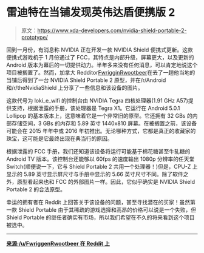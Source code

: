 # 雷迪特在当铺发现英伟达盾便携版 2

> 原文：<https://www.xda-developers.com/nvidia-shield-portable-2-prototype/>

回到一月份，有消息称 NVIDIA 正在开发一款 NVIDIA Shield 便携式更新。这款便携式游戏机于 1 月份通过了 FCC，其特点是内部升级，屏幕更大，以及更新的 Android 版本为幕后的一切提供动力。半年多来没有任何消息，可以肯定地说这个项目被搁置了。然而，加拿大 Redditor[FwrigginRwootbeer](https://www.reddit.com/user/FwrigginRwootbeer)在去了一趟他当地的当铺后得到了一台 NVIDIA Shield Portable 2 原型，并在/r/Android 和/r/theNvidiaShield 上分享了一些信息和该设备的图片。

这款代号为 loki_e_wifi 的控制台由 NVIDIA Tegra 四核处理器(1.91 GHz A57)提供支持，根据泄露的手册，该处理器是 Tegra X1。它运行在 Android 5.0.1 Lollipop 的基本版本上，这意味着它是一个非常旧的原型。它还拥有 32 GBs 的内部存储空间，3 GBs 的内存和 5.89 英寸 1440x810 屏幕。在被搁置之前，该设备可能会在 2015 年年中或 2016 年初推出。无论哪种方式，它都是真正的收藏家的珠宝，这可能是它最终出现在典当行的原因。

根据泄露的 FCC 手册，我们还知道该设备将运行可能基于棉花糖甚至牛轧糖的 Android TV 版本。该控制台还能够以 60fps 的速度输出 1080p 分辨率的任天堂 Switch(顺便说一下，它与 Shield Portable 2 共用一个处理器！)但是，CPU-Z 上显示的 5.89 英寸显示屏尺寸与手册中显示的 5.66 英寸尺寸不同。除了软件之外，原型看起来也和 FCC 的外部图片一样。因此，它似乎确实是 NVIDIA Shield Portable 2 的合法原型。

幸运的拥有者在 Reddit 上回答关于该设备的问题，甚至寻找潜在的买家！虽然第一款 Shield Portable 由于其稀疏的游戏选择和高昂的价格可以说是一个失败，但 Shield Portable 的继任者确实有市场，所以我们希望在不久的将来看到这个项目被选中。

* * *

[**来源:/u/FwriggenRwootbeer 在 Reddit 上**](https://www.reddit.com/r/Android/comments/6w6757/i_found_an_nvidea_shield_portable_2/)
